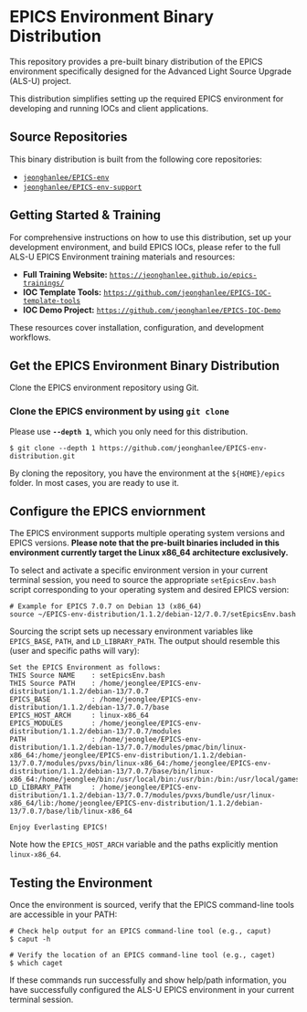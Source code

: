 # EPICS Environment Binary Distribution

This repository provides a pre-built binary distribution of the EPICS environment specifically designed for the Advanced Light Source Upgrade (ALS-U) project.

This distribution simplifies setting up the required EPICS environment for developing and running IOCs and client applications.

## Source Repositories

This binary distribution is built from the following core repositories:

* [`jeonghanlee/EPICS-env`](https://github.com/jeonghanlee/EPICS-env)
* [`jeonghanlee/EPICS-env-support`](https://github.com/jeonghanlee/EPICS-env-support)

## Getting Started & Training

For comprehensive instructions on how to use this distribution, set up your development environment, and build EPICS IOCs, please refer to the full ALS-U EPICS Environment training materials and resources:

* **Full Training Website:** [`https://jeonghanlee.github.io/epics-trainings/`](https://jeonghanlee.github.io/epics-trainings/)
* **IOC Template Tools:** [`https://github.com/jeonghanlee/EPICS-IOC-template-tools`](https://github.com/jeonghanlee/EPICS-IOC-template-tools)
* **IOC Demo Project:** [`https://github.com/jeonghanlee/EPICS-IOC-Demo`](https://github.com/jeonghanlee/EPICS-IOC-Demo)

These resources cover installation, configuration, and development workflows.

## Get the EPICS Environment Binary Distribution

Clone the EPICS environment repository using Git.

### Clone the EPICS environment by using `git clone`

Please use **`--depth 1`**, which you only need for this distribution.

```shell
$ git clone --depth 1 https://github.com/jeonghanlee/EPICS-env-distribution.git 
```

By cloning the repository, you have the environment at the `${HOME}/epics` folder. In most cases, you are ready to use it.


## Configure the EPICS enviornment
The EPICS environment supports multiple operating system versions and EPICS versions. **Please note that the pre-built binaries included in this environment currently target the Linux x86_64 architecture exclusively.**

To select and activate a specific environment version in your current terminal session, you need to source the appropriate `setEpicsEnv.bash` script corresponding to your operating system and desired EPICS version:

```shell
# Example for EPICS 7.0.7 on Debian 13 (x86_64)
source ~/EPICS-env-distribution/1.1.2/debian-12/7.0.7/setEpicsEnv.bash
```
Sourcing the script sets up necessary environment variables like `EPICS_BASE`, `PATH`, and `LD_LIBRARY_PATH`. The output should resemble this (user and specific paths will vary):
```shell
Set the EPICS Environment as follows:
THIS Source NAME    : setEpicsEnv.bash
THIS Source PATH    : /home/jeonglee/EPICS-env-distribution/1.1.2/debian-13/7.0.7
EPICS_BASE          : /home/jeonglee/EPICS-env-distribution/1.1.2/debian-13/7.0.7/base
EPICS_HOST_ARCH     : linux-x86_64
EPICS_MODULES       : /home/jeonglee/EPICS-env-distribution/1.1.2/debian-13/7.0.7/modules
PATH                : /home/jeonglee/EPICS-env-distribution/1.1.2/debian-13/7.0.7/modules/pmac/bin/linux-x86_64:/home/jeonglee/EPICS-env-distribution/1.1.2/debian-13/7.0.7/modules/pvxs/bin/linux-x86_64:/home/jeonglee/EPICS-env-distribution/1.1.2/debian-13/7.0.7/base/bin/linux-x86_64:/home/jeonglee/bin:/usr/local/bin:/usr/bin:/bin:/usr/local/games:/usr/games
LD_LIBRARY_PATH     : /home/jeonglee/EPICS-env-distribution/1.1.2/debian-13/7.0.7/modules/pvxs/bundle/usr/linux-x86_64/lib:/home/jeonglee/EPICS-env-distribution/1.1.2/debian-13/7.0.7/base/lib/linux-x86_64

Enjoy Everlasting EPICS!

```
Note how the `EPICS_HOST_ARCH` variable and the paths explicitly mention `linux-x86_64`.


## Testing the Environment

Once the environment is sourced, verify that the EPICS command-line tools are accessible in your PATH:

```shell
# Check help output for an EPICS command-line tool (e.g., caput)
$ caput -h

# Verify the location of an EPICS command-line tool (e.g., caget)
$ which caget
```

If these commands run successfully and show help/path information, you have successfully configured the ALS-U EPICS environment in your current terminal session.

